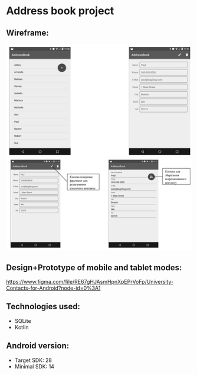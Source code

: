 # Address book project


## Wireframe:

![wifeframe photo 1](resources/all-add-screens.png?raw=true)
![wifeframe photo 2](resources/detail-edit-screens.png?raw=true)

## Design+Prototype of mobile and tablet modes:

https://www.figma.com/file/RE67gHJAsmHpnXpEPrVoFp/University-Contacts-for-Android?node-id=0%3A1

## Technologies used:
- SQLite 
- Kotlin

## Android version:
- Target SDK: 28
- Minimal SDK: 14
